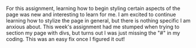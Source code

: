 For this assignment, learning how to begin styling certain aspects of the page was new and interesting to learn for me. I am excited to continue learning how to stylize the page in general, but there is nothing specific I am anxious about. This week's assignment had me stumped when trying to section my page with divs, but turns out I was just missing the "#" in my coding. This was an easy fix once I figured it out! 
